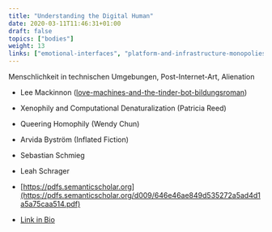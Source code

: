 ```yaml
---
title: "Understanding the Digital Human"
date: 2020-03-11T11:46:31+01:00
draft: false
topics: ["bodies"]
weight: 13
links: ["emotional-interfaces", "platform-and-infrastructure-monopolies"]
---
```


Menschlichkeit in technischen Umgebungen, Post-Internet-Art, Alienation

- Lee Mackinnon ([love-machines-and-the-tinder-bot-bildungsroman](https://www.e-flux.com/journal/74/59802/love-machines-and-the-tinder-bot-bildungsroman/))
- Xenophily and Computational Denaturalization (Patricia Reed)
- Queering Homophily (Wendy Chun)

- Arvida Byström (Inflated Fiction)
- Sebastian Schmieg
- Leah Schrager

- [https://pdfs.semanticscholar.org](https://pdfs.semanticscholar.org/d009/646e46ae849d535272a5ad4d1a5a75caa514.pdf)
- [Link in Bio](https://mdbk.de/en/exhibitions/link-in-bio-kunst-nach-den-sozialen-medien/)
